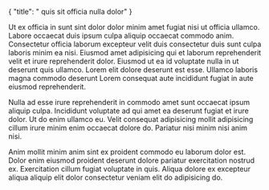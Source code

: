 {
  "title": " quis sit officia nulla dolor"
}

Ut ex officia in sunt sint dolor dolor minim amet fugiat nisi ut officia ullamco. Labore occaecat duis ipsum culpa aliquip occaecat commodo anim. Consectetur officia laborum excepteur velit duis consectetur duis sunt culpa laboris minim ea nisi. Eiusmod amet adipisicing qui et laborum reprehenderit velit et irure reprehenderit dolor. Eiusmod ut ea id voluptate nulla in ut deserunt quis ullamco. Lorem elit dolore deserunt est esse. Ullamco laboris magna commodo deserunt Lorem consequat aute incididunt fugiat in aute eiusmod reprehenderit.

Nulla ad esse irure reprehenderit in commodo amet sunt occaecat ipsum aliquip culpa. Incididunt voluptate ad qui amet ea deserunt fugiat et irure dolor. Ut do enim ullamco eu. Velit consequat adipisicing mollit adipisicing cillum irure minim enim occaecat dolore do. Pariatur nisi minim nisi anim nisi.

Anim mollit minim anim sint ex proident commodo eu laborum dolor est. Dolor enim eiusmod proident deserunt dolore pariatur exercitation nostrud ex. Exercitation cillum fugiat voluptate in quis. Aliqua dolore ex excepteur aliqua aliquip elit dolor consectetur veniam elit do adipisicing do.